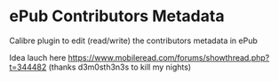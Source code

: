 # ePub Contributors Metadata

Calibre plugin to edit (read/write) the contributors metadata in ePub

Idea lauch here https://www.mobileread.com/forums/showthread.php?t=344482 (thanks d3m0sth3n3s to kill my nights)
